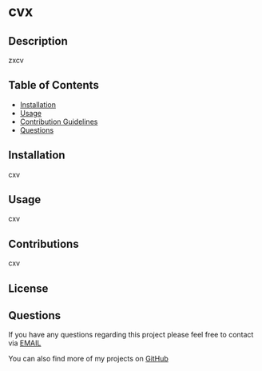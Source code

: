 
# cvx

## Description
zxcv

## Table of Contents 
- [Installation](#installation)
- [Usage](#usage)
- [Contribution Guidelines](#contributions)
- [Questions](#questions)



## Installation
cxv

## Usage
cxv

## Contributions
cxv

## License



## Questions
If you have any questions regarding this project please feel free to contact via [EMAIL]( xc)

You can also find more of my projects on [GitHub]('https://www.github.com/'xz) 

